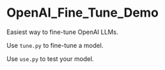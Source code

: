 # OpenAI_Fine_Tune_Demo
Easiest way to fine-tune OpenAI LLMs.

Use `tune.py` to fine-tune a model.

Use `use.py` to test your model.
